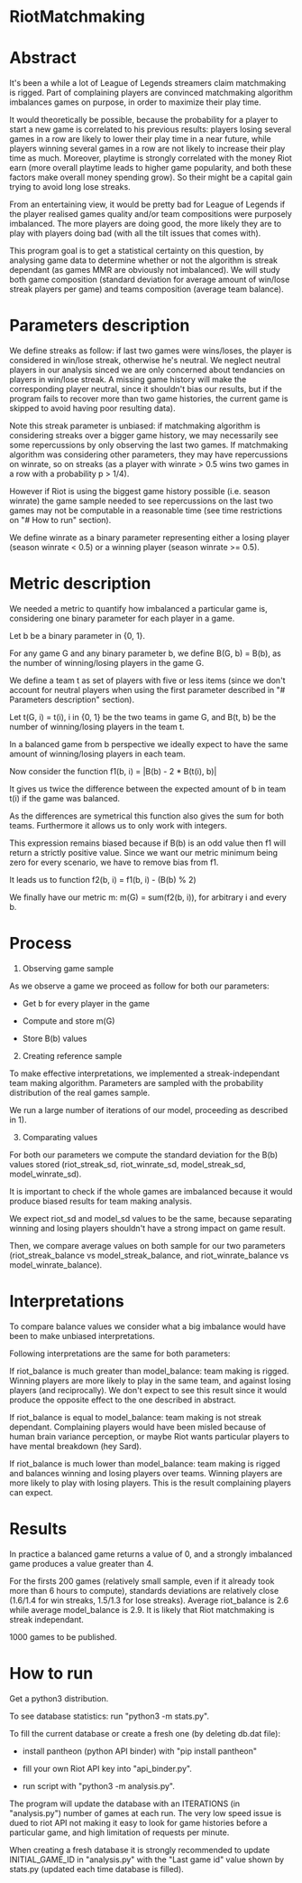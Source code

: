 # RiotMatchmaking

# Abstract

It's been a while a lot of League of Legends streamers claim matchmaking is rigged. Part of complaining players are convinced matchmaking algorithm imbalances games on purpose, in order to maximize their play time.

It would theoretically be possible, because the probability for a player to start a new game is correlated to his previous results: players losing several games in a row are likely to lower their play time in a near future, while players winning several games in a row are not likely to increase their play time as much. Moreover, playtime is strongly correlated with the money Riot earn (more overall playtime leads to higher game popularity, and both these factors make overall money spending grow). So their might be a capital gain trying to avoid long lose streaks.

From an entertaining view, it would be pretty bad for League of Legends if the player realised games quality and/or team compositions were purposely imbalanced. The more players are doing good, the more likely they are to play with players doing bad (with all the tilt issues that comes with).

This program goal is to get a statistical certainty on this question, by analysing game data to determine whether or not the algorithm is streak dependant (as games MMR are obviously not imbalanced).
We will study both game composition (standard deviation for average amount of win/lose streak players per game) and teams composition (average team balance).

# Parameters description

We define streaks as follow: if last two games were wins/loses, the player is considered in win/lose streak, otherwise he's neutral. We neglect neutral players in our analysis sinced we are only concerned about tendancies on players in win/lose streak. A missing game history will make the corresponding player neutral, since it shouldn't bias our results, but if the program fails to recover more than two game histories, the current game is skipped to avoid having poor resulting data).

Note this streak parameter is unbiased: if matchmaking algorithm is considering streaks over a bigger game history, we may necessarily see some repercussions by only observing the last two games. If matchmaking algorithm was considering other parameters, they may have repercussions on winrate, so on streaks (as a player with winrate > 0.5 wins two games in a row with a probability p > 1/4).

However if Riot is using the biggest game history possible (i.e. season winrate) the game sample needed to see repercussions on the last two games may not be computable in a reasonable time (see time restrictions on "# How to run" section).

We define winrate as a binary parameter representing either a losing player (season winrate < 0.5) or a winning player (season winrate >= 0.5).

# Metric description

We needed a metric to quantify how imbalanced a particular game is, considering one binary parameter for each player in a game.

Let b be a binary parameter in {0, 1}.

For any game G and any binary parameter b, we define B(G, b) = B(b), as the number of winning/losing players in the game G.

We define a team t as set of players with five or less items (since we don't account for neutral players when using the first parameter described in "# Parameters description" section).

Let t(G, i) = t(i), i in {0, 1} be the two teams in game G, and B(t, b) be the number of winning/losing players in the team t.

In a balanced game from b perspective we ideally expect to have the same amount of winning/losing players in each team.

Now consider the function f1(b, i) = |B(b) - 2 * B(t(i), b)|

It gives us twice the difference between the expected amount of b in team t(i) if the game was balanced.

As the differences are symetrical this function also gives the sum for both teams. Furthermore it allows us to only work with integers.

This expression remains biased because if B(b) is an odd value then f1 will return a strictly positive value. Since we want our metric minimum being zero for every scenario, we have to remove bias from f1.

It leads us to function f2(b, i) = f1(b, i) - (B(b) % 2)

We finally have our metric m: m(G) = sum(f2(b, i)), for arbitrary i and every b.

# Process

1) Observing game sample

As we observe a game we proceed as follow for both our parameters:

- Get b for every player in the game

- Compute and store m(G)

- Store B(b) values

2) Creating reference sample

To make effective interpretations, we implemented a streak-independant team making algorithm. Parameters are sampled with the probability distribution of the real games sample.

We run a large number of iterations of our model, proceeding as described in 1).

3) Comparating values

For both our parameters we compute the standard deviation for the B(b) values stored (riot_streak_sd, riot_winrate_sd, model_streak_sd, model_winrate_sd).

It is important to check if the whole games are imbalanced because it would produce biased results for team making analysis.

We expect riot_sd and model_sd values to be the same, because separating winning and losing players shouldn't have a strong impact on game result. 

Then, we compare average values on both sample for our two parameters (riot_streak_balance vs model_streak_balance, and riot_winrate_balance vs model_winrate_balance).

# Interpretations

To compare balance values we consider what a big imbalance would have been to make unbiased interpretations.

Following interpretations are the same for both parameters:

If riot_balance is much greater than model_balance: team making is rigged. Winning players are more likely to play in the same team, and against losing players (and reciprocally).
We don't expect to see this result since it would produce the opposite effect to the one described in abstract.

If riot_balance is equal to model_balance: team making is not streak dependant. Complaining players would have been misled because of human brain variance perception, or maybe Riot wants particular players to have mental breakdown (hey Sard).

If riot_balance is much lower than model_balance: team making is rigged and balances winning and losing players over teams. Winning players are more likely to play with losing players.
This is the result complaining players can expect.

# Results

In practice a balanced game returns a value of 0, and a strongly imbalanced game produces a value greater than 4.

For the firsts 200 games (relatively small sample, even if it already took more than 6 hours to compute), standards deviations are relatively close (1.6/1.4 for win streaks, 1.5/1.3 for lose streaks).
Average riot_balance is 2.6 while average model_balance is 2.9. It is likely that Riot matchmaking is streak independant. 

1000 games to be published.

# How to run

Get a python3 distribution.

To see database statistics: run "python3 -m stats.py".

To fill the current database or create a fresh one (by deleting db.dat file):

- install pantheon (python API binder) with "pip install pantheon"

- fill your own Riot API key into "api_binder.py".

- run script with "python3 -m analysis.py".

The program will update the database with an ITERATIONS (in "analysis.py") number of games at each run. The very low speed issue is dued to riot API not making it easy to look for game histories before a particular game, and high limitation of requests per minute.

When creating a fresh database it is strongly recommended to update INITIAL_GAME_ID in "analysis.py" with the "Last game id" value shown by stats.py (updated each time database is filled).






